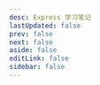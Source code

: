 ```yaml
---
desc: Express 学习笔记
lastUpdated: false
prev: false
next: false
aside: false
editLink: false
sidebar: false
---
```


<SummaryPage path="/后端知识/Express/" :desc="$frontmatter.desc"></SummaryPage>
